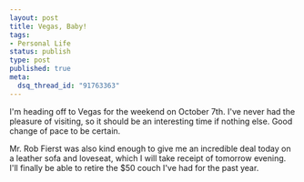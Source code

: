 ```yaml
--- 
layout: post
title: Vegas, Baby!
tags: 
- Personal Life
status: publish
type: post
published: true
meta: 
  dsq_thread_id: "91763363"
---
```

I'm heading off to Vegas for the weekend on October 7th. I've never had the pleasure of visiting, so it should be an interesting time if nothing else. Good change of pace to be certain.

  Mr. Rob Fierst was also kind enough to give me an incredible deal today on a leather sofa and loveseat, which I will take receipt of tomorrow evening. I'll finally be able to retire the $50 couch I've had for the past year.
